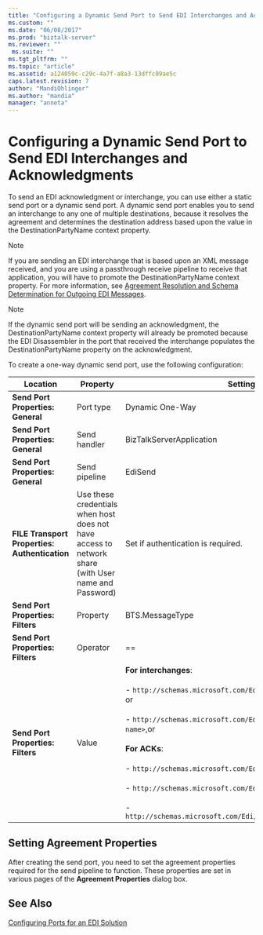 ```yaml
---
title: "Configuring a Dynamic Send Port to Send EDI Interchanges and Acknowledgments | Microsoft Docs"
ms.custom: ""
ms.date: "06/08/2017"
ms.prod: "biztalk-server"
ms.reviewer: ""
 ms.suite: ""
ms.tgt_pltfrm: ""
ms.topic: "article"
ms.assetid: a124059c-c29c-4a7f-a8a3-13dffc09ae5c
caps.latest.revision: 7
author: "MandiOhlinger"
ms.author: "mandia"
manager: "anneta"
---
```

# Configuring a Dynamic Send Port to Send EDI Interchanges and Acknowledgments
To send an EDI acknowledgment or interchange, you can use either a static send port or a dynamic send port. A dynamic send port enables you to send an interchange to any one of multiple destinations, because it resolves the agreement and determines the destination address based upon the value in the DestinationPartyName context property.  
  
> [!NOTE]
>  If you are sending an EDI interchange that is based upon an XML message received, and you are using a passthrough receive pipeline to receive that application, you will have to promote the DestinationPartyName context property. For more information, see [Agreement Resolution and Schema Determination for Outgoing EDI Messages](../core/agreement-resolution-and-schema-determination-for-outgoing-edi-messages.md).  
  
> [!NOTE]
>  If the dynamic send port will be sending an acknowledgment, the DestinationPartyName context property will already be promoted because the EDI Disassembler in the port that received the interchange populates the DestinationPartyName property on the acknowledgment.  
  
 To create a one-way dynamic send port, use the following configuration:  
  
|Location|Property|Setting|  
|--------------|--------------|-------------|  
|**Send Port Properties: General**|Port type|Dynamic One-Way|  
|**Send Port Properties: General**|Send handler|BizTalkServerApplication|  
|**Send Port Properties: General**|Send pipeline|EdiSend|  
|**FILE Transport Properties: Authentication**|Use these credentials when host does not have access to network share (with User name and Password)|Set if authentication is required.|  
|**Send Port Properties: Filters**|Property|BTS.MessageType|  
|**Send Port Properties: Filters**|Operator|==|  
|**Send Port Properties: Filters**|Value|**For interchanges**:<br /><br /> - `http://schemas.microsoft.com/Edi/X12/2006#<schema name>`, or<br /><br /> -                   `http://schemas.microsoft.com/Edi/Edifact/2006#<schema name>`,or<br /><br /> **For ACKs**:<br /><br /> -                   `http://schemas.microsoft.com/Edi/X12#X12_997_Root`, or<br /><br /> -                   `http://schemas.microsoft.com/Edi/X12#X12_TA1_Root`, or<br /><br /> -                   `http://schemas.microsoft.com/Edi/Edifact#Efact_Contrl_Root`|  
  
## Setting Agreement Properties  
 After creating the send port, you need to set the agreement properties required for the send pipeline to function. These properties are set in various pages of the **Agreement Properties** dialog box.  
  
## See Also  
 [Configuring Ports for an EDI Solution](../core/configuring-ports-for-an-edi-solution.md)